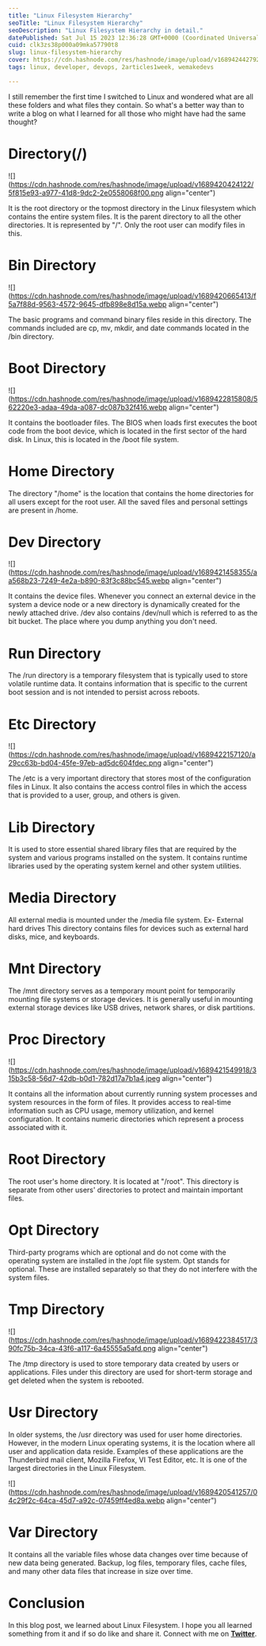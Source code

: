 ```yaml
---
title: "Linux Filesystem Hierarchy"
seoTitle: "Linux Filesystem Hierarchy"
seoDescription: "Linux Filesystem Hierarchy in detail."
datePublished: Sat Jul 15 2023 12:36:28 GMT+0000 (Coordinated Universal Time)
cuid: clk3zs38p000a09mka57790t8
slug: linux-filesystem-hierarchy
cover: https://cdn.hashnode.com/res/hashnode/image/upload/v1689424427929/7fd1ec64-6d76-4809-88ae-0b1c51410ae7.jpeg
tags: linux, developer, devops, 2articles1week, wemakedevs

---
```


I still remember the first time I switched to Linux and wondered what are all these folders and what files they contain. So what's a better way than to write a blog on what I learned for all those who might have had the same thought?

# Directory(/)

![](https://cdn.hashnode.com/res/hashnode/image/upload/v1689420424122/5f815e93-a977-41d8-9dc2-2e0558068f00.png align="center")

It is the root directory or the topmost directory in the Linux filesystem which contains the entire system files. It is the parent directory to all the other directories. It is represented by "/". Only the root user can modify files in this.

# Bin Directory

![](https://cdn.hashnode.com/res/hashnode/image/upload/v1689420665413/f5a7f88d-9563-4572-9645-dfb898e8d15a.webp align="center")

The basic programs and command binary files reside in this directory. The commands included are cp, mv, mkdir, and date commands located in the /bin directory.

# Boot Directory

![](https://cdn.hashnode.com/res/hashnode/image/upload/v1689422815808/562220e3-adaa-49da-a087-dc087b32f416.webp align="center")

It contains the bootloader files. The BIOS when loads first executes the boot code from the boot device, which is located in the first sector of the hard disk. In Linux, this is located in the /boot file system.

# Home Directory

The directory "/home" is the location that contains the home directories for all users except for the root user. All the saved files and personal settings are present in /home.

# Dev Directory

![](https://cdn.hashnode.com/res/hashnode/image/upload/v1689421458355/aa568b23-7249-4e2a-b890-83f3c88bc545.webp align="center")

It contains the device files. Whenever you connect an external device in the system a device node or a new directory is dynamically created for the newly attached drive. /dev also contains /dev/null which is referred to as the bit bucket. The place where you dump anything you don't need.

# Run Directory

The /run directory is a temporary filesystem that is typically used to store volatile runtime data. It contains information that is specific to the current boot session and is not intended to persist across reboots.

# Etc Directory

![](https://cdn.hashnode.com/res/hashnode/image/upload/v1689422157120/a29cc63b-bd04-45fe-97eb-ad5dc604fdec.png align="center")

The /etc is a very important directory that stores most of the configuration files in Linux. It also contains the access control files in which the access that is provided to a user, group, and others is given.

# Lib Directory

It is used to store essential shared library files that are required by the system and various programs installed on the system. It contains runtime libraries used by the operating system kernel and other system utilities.

# Media Directory

All external media is mounted under the /media file system. Ex- External hard drives This directory contains files for devices such as external hard disks, mice, and keyboards.

# Mnt Directory

The /mnt directory serves as a temporary mount point for temporarily mounting file systems or storage devices. It is generally useful in mounting external storage devices like USB drives, network shares, or disk partitions.

# Proc Directory

![](https://cdn.hashnode.com/res/hashnode/image/upload/v1689421549918/315b3c58-56d7-42db-b0d1-782d17a7b1a4.jpeg align="center")

It contains all the information about currently running system processes and system resources in the form of files. It provides access to real-time information such as CPU usage, memory utilization, and kernel configuration. It contains numeric directories which represent a process associated with it.

# Root Directory

The root user's home directory. It is located at "/root". This directory is separate from other users' directories to protect and maintain important files.

# Opt Directory

Third-party programs which are optional and do not come with the operating system are installed in the /opt file system. Opt stands for optional. These are installed separately so that they do not interfere with the system files.

# Tmp Directory

![](https://cdn.hashnode.com/res/hashnode/image/upload/v1689422384517/390fc75b-34ca-43f6-a117-6a45555a5afd.png align="center")

The /tmp directory is used to store temporary data created by users or applications. Files under this directory are used for short-term storage and get deleted when the system is rebooted.

# Usr Directory

In older systems, the /usr directory was used for user home directories. However, in the modern Linux operating systems, it is the location where all user and application data reside. Examples of these applications are the Thunderbird mail client, Mozilla Firefox, VI Test Editor, etc. It is one of the largest directories in the Linux Filesystem.

![](https://cdn.hashnode.com/res/hashnode/image/upload/v1689420541257/04c29f2c-64ca-45d7-a92c-07459ff4ed8a.webp align="center")

# Var Directory

It contains all the variable files whose data changes over time because of new data being generated. Backup, log files, temporary files, cache files, and many other data files that increase in size over time.

# **Conclusion**

In this blog post, we learned about Linux Filesystem. I hope you all learned something from it and if so do like and share it. Connect with me on [**Twitter**](https://twitter.com/sachintwts).